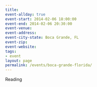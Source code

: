 ```yaml
---
title: 
event-allday: true
event-start: 2014-02-06 18:00:00
event-end: 2014-02-06 20:30:00
event-venue: 
event-address: 
event-city-state: Boca Grande, FL
event-zip:
event-website:  
tags:
- event
layout: page
permalink: /events/boca-grande-florida/
---
```

Reading
